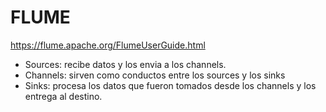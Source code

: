 # FLUME

https://flume.apache.org/FlumeUserGuide.html

* Sources: recibe datos y los envia a los channels.
* Channels: sirven como conductos entre los sources y los sinks
* Sinks: procesa los datos que fueron tomados desde los channels y los entrega al destino.
